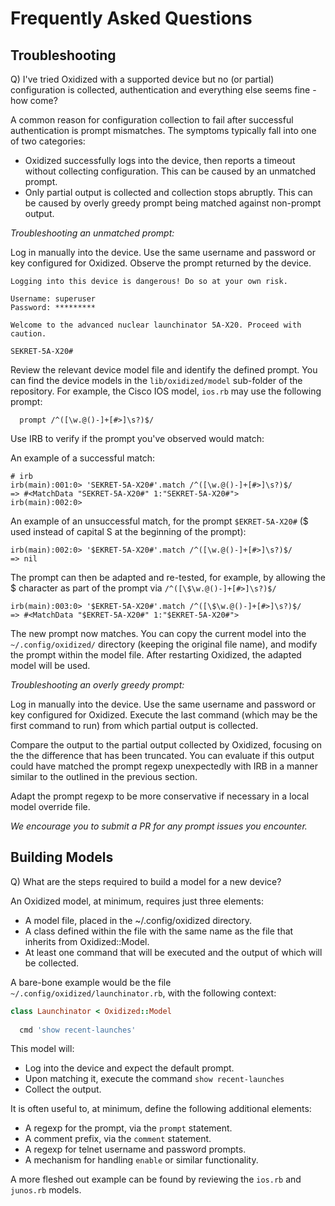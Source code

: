 # Frequently Asked Questions

## Troubleshooting

Q) I've tried Oxidized with a supported device but no (or partial) configuration is collected, authentication and everything else seems fine - how come?

A common reason for configuration collection to fail after successful authentication is prompt mismatches. The symptoms typically fall into one of two categories:

- Oxidized successfully logs into the device, then reports a timeout without collecting configuration. This can be caused by an unmatched prompt.
- Only partial output is collected and collection stops abruptly. This can be caused by overly greedy prompt being matched against non-prompt output.

*Troubleshooting an unmatched prompt:*

Log in manually into the device. Use the same username and password or key configured for Oxidized. Observe the prompt returned by the device.

```text
Logging into this device is dangerous! Do so at your own risk.

Username: superuser
Password: *********

Welcome to the advanced nuclear launchinator 5A-X20. Proceed with caution.

SEKRET-5A-X20#
```

Review the relevant device model file and identify the defined prompt. You can find the device models in the `lib/oxidized/model` sub-folder of the repository. For example, the Cisco IOS model, `ios.rb` may use the following prompt:

```text
  prompt /^([\w.@()-]+[#>]\s?)$/
```

Use IRB to verify if the prompt you've observed would match:

An example of a successful match:

```shell
# irb
irb(main):001:0> 'SEKRET-5A-X20#'.match /^([\w.@()-]+[#>]\s?)$/
=> #<MatchData "SEKRET-5A-X20#" 1:"SEKRET-5A-X20#">
irb(main):002:0>
```

An example of an unsuccessful match, for the prompt `$EKRET-5A-X20#` ($ used instead of capital S at the beginning of the prompt):

```shell
irb(main):002:0> '$EKRET-5A-X20#'.match /^([\w.@()-]+[#>]\s?)$/
=> nil
```

The prompt can then be adapted and re-tested, for example, by allowing the $ character as part of the prompt via `/^([\$\w.@()-]+[#>]\s?)$/`

```shell
irb(main):003:0> '$EKRET-5A-X20#'.match /^([\$\w.@()-]+[#>]\s?)$/
=> #<MatchData "$EKRET-5A-X20#" 1:"$EKRET-5A-X20#">
```

The new prompt now matches. You can copy the current model into the `~/.config/oxidized/` directory (keeping the original file name), and modify the prompt within the model file. After restarting Oxidized, the adapted model will be used.

*Troubleshooting an overly greedy prompt:*

Log in manually into the device. Use the same username and password or key configured for Oxidized. Execute the last command (which may be the first command to run) from which partial output is collected.

Compare the output to the partial output collected by Oxidized, focusing on the the difference that has been truncated. You can evaluate if this output could have matched the prompt regexp unexpectedly with IRB in a manner similar to the outlined in the previous section.

Adapt the prompt regexp to be more conservative if necessary in a local model override file.

*We encourage you to submit a PR for any prompt issues you encounter.*

## Building Models

Q) What are the steps required to build a model for a new device?

An Oxidized model, at minimum, requires just three elements:

- A model file, placed in the ~/.config/oxidized directory.
- A class defined within the file with the same name as the file that inherits from Oxidized::Model.
- At least one command that will be executed and the output of which will be collected.

A bare-bone example would be the file `~/.config/oxidized/launchinator.rb`, with the following context:

```ruby
class Launchinator < Oxidized::Model
  
  cmd 'show recent-launches'
```

This model will:

- Log into the device and expect the default prompt.
- Upon matching it, execute the command `show recent-launches`
- Collect the output.

It is often useful to, at minimum, define the following additional elements:

- A regexp for the prompt, via the `prompt` statement.
- A comment prefix, via the `comment` statement.
- A regexp for telnet username and password prompts.
- A mechanism for handling `enable` or similar functionality.

A more fleshed out example can be found by reviewing the `ios.rb` and `junos.rb` models.
